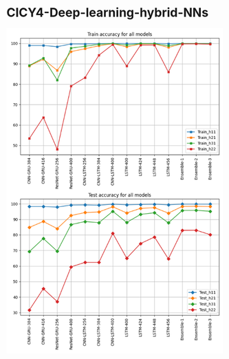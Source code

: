 # CICY4-Deep-learning-hybrid-NNs


<img width="3000px" src="https://github.com/lorrespz/CICY4-Deep-learning-hybrid-recurrent-NNs-main/blob/main/Figures/Train_test_4x_accuracies_all.png" alt="iTrain and test accuracies of the 12 models considered in this work" />



